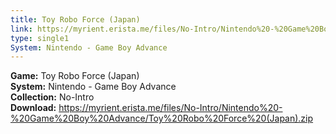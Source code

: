 ```yaml
---
title: Toy Robo Force (Japan)
link: https://myrient.erista.me/files/No-Intro/Nintendo%20-%20Game%20Boy%20Advance/Toy%20Robo%20Force%20(Japan).zip
type: single1
System: Nintendo - Game Boy Advance
---
```

<b>Game:</b> Toy Robo Force (Japan)<br>
<b>System:</b> Nintendo - Game Boy Advance<br>
<b>Collection:</b> No-Intro<br>
<b>Download:</b> https://myrient.erista.me/files/No-Intro/Nintendo%20-%20Game%20Boy%20Advance/Toy%20Robo%20Force%20(Japan).zip